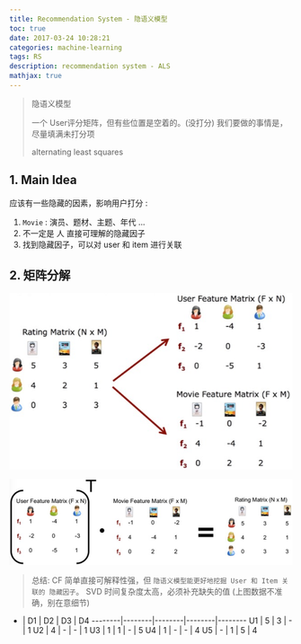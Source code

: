 ```yaml
---
title: Recommendation System - 隐语义模型
toc: true
date: 2017-03-24 10:28:21
categories: machine-learning
tags: RS
description: recommendation system - ALS
mathjax: true
---
```


<script type="text/x-mathjax-config">
  MathJax.Hub.Config({
    extensions: ["tex2jax.js"],
    jax: ["input/TeX"],
    tex2jax: {
      inlineMath: [ ['$','$'], ['\\(','\\)'] ],
      displayMath: [ ['$$','$$']],
      processEscapes: true
    }
  });
</script>
<script type="text/javascript" src="https://cdn.mathjax.org/mathjax/latest/MathJax.js?config=TeX-AMS_HTML,http://myserver.com/MathJax/config/local/local.js">
</script>

> 隐语义模型
>
> 一个 User评分矩阵，但有些位置是空着的。(没打分)
> 我们要做的事情是，尽量填满未打分项
> 
> alternating least squares

## 1. Main Idea

应该有一些隐藏的因素，影响用户打分 :

1. `Movie` : 演员、题材、主题、年代 ...
2. 不一定是 人 直接可理解的隐藏因子
3. 找到隐藏因子，可以对 user 和 item 进行关联

## 2. 矩阵分解

![Latent semantic model][6]


![Latent semantic model][7]

> 总结: CF 简单直接可解释性强，但 `隐语义模型能更好地挖掘 User 和 Item 关联的 隐藏因子`。
> SVD 时间复杂度太高，必须补充缺失的值 (上图数据不准确，别在意细节)

- | D1 | D2 | D3 | D4
--------|--------|--------|--------|--------
U1 | 5 | 3 | - | 1
U2 | 4 | - | - | 1
U3 | 1 | 1 | - | 5
U4 | 1 | - | - | 4
U5 | - | 1 | 5 | 4



[6]: /images/ml/rs-six-month-06.png
[7]: /images/ml/rs-six-month-07.png
